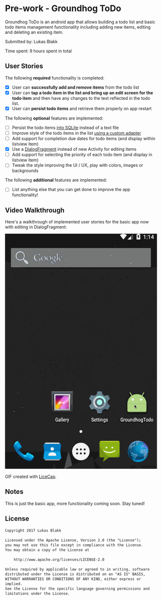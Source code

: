 # Pre-work - Groundhog ToDo

Groundhog ToDo is an android app that allows building a todo list and basic todo items management functionality including adding new items, editing and deleting an existing item.

Submitted by: Lukas Blakk

Time spent: 9 hours spent in total

## User Stories

The following **required** functionality is completed:

* [x] User can **successfully add and remove items** from the todo list
* [x] User can **tap a todo item in the list and bring up an edit screen for the todo item** and then have any changes to the text reflected in the todo list.
* [x] User can **persist todo items** and retrieve them properly on app restart

The following **optional** features are implemented:

* [ ] Persist the todo items [into SQLite](http://guides.codepath.com/android/Persisting-Data-to-the-Device#sqlite) instead of a text file
* [ ] Improve style of the todo items in the list [using a custom adapter](http://guides.codepath.com/android/Using-an-ArrayAdapter-with-ListView)
* [ ] Add support for completion due dates for todo items (and display within listview item)
* [x] Use a [DialogFragment](http://guides.codepath.com/android/Using-DialogFragment) instead of new Activity for editing items
* [ ] Add support for selecting the priority of each todo item (and display in listview item)
* [ ] Tweak the style improving the UI / UX, play with colors, images or backgrounds

The following **additional** features are implemented:

* [ ] List anything else that you can get done to improve the app functionality!

## Video Walkthrough 

Here's a walkthrough of implemented user stories for the basic app now with editing in DialogFragment:

<img src='https://github.com/lsblakk/GroundhogToDo/blob/master/groundhog_with_edit_fragment.gif' title='Video Walkthrough' width='' alt='Video Walkthrough' />

GIF created with [LiceCap](http://www.cockos.com/licecap/).

## Notes

This is just the basic app, more functionality coming soon.  Stay tuned!

## License

    Copyright 2017 Lukas Blakk

    Licensed under the Apache License, Version 2.0 (the "License");
    you may not use this file except in compliance with the License.
    You may obtain a copy of the License at

        http://www.apache.org/licenses/LICENSE-2.0

    Unless required by applicable law or agreed to in writing, software
    distributed under the License is distributed on an "AS IS" BASIS,
    WITHOUT WARRANTIES OR CONDITIONS OF ANY KIND, either express or implied.
    See the License for the specific language governing permissions and
    limitations under the License.
